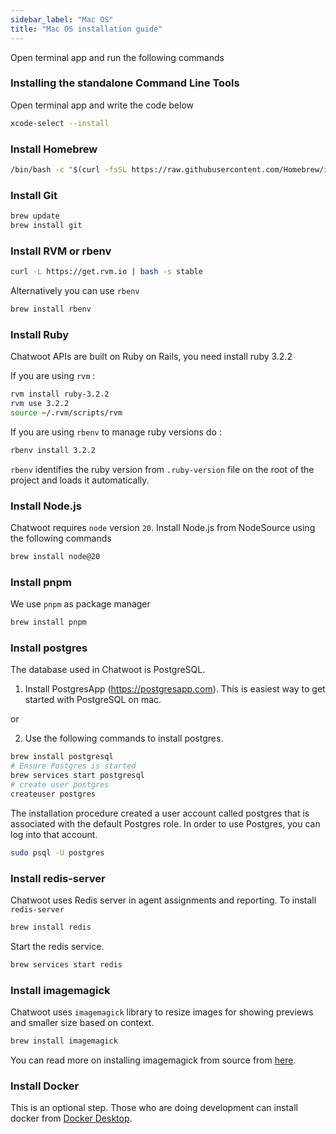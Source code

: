 ```yaml
---
sidebar_label: "Mac OS"
title: "Mac OS installation guide"
---
```


Open terminal app and run the following commands

### Installing the standalone Command Line Tools

Open terminal app and write the code below

```bash
xcode-select --install
```

### Install Homebrew

```bash
/bin/bash -c "$(curl -fsSL https://raw.githubusercontent.com/Homebrew/install/master/install.sh)"
```

### Install Git

```bash
brew update
brew install git
```

### Install RVM or rbenv

```bash
curl -L https://get.rvm.io | bash -s stable
```

Alternatively you can use `rbenv`

```bash
brew install rbenv
```

### Install Ruby

Chatwoot APIs are built on Ruby on Rails, you need install ruby 3.2.2

If you are using `rvm` :

```bash
rvm install ruby-3.2.2
rvm use 3.2.2
source ~/.rvm/scripts/rvm
```

If you are using `rbenv` to manage ruby versions do :

```bash
rbenv install 3.2.2
```

`rbenv` identifies the ruby version from `.ruby-version` file on the root of the project and loads it automatically.

### Install Node.js

Chatwoot requires `node` version `20`. Install Node.js from NodeSource using the following commands

```bash
brew install node@20
```

### Install pnpm

We use `pnpm` as package manager

```bash
brew install pnpm
```

### Install postgres

The database used in Chatwoot is PostgreSQL.

1) Install PostgresApp (https://postgresapp.com). This is easiest way to get started with PostgreSQL on mac.

or

2) Use the following commands to install postgres.

```bash
brew install postgresql
# Ensure Postgres is started
brew services start postgresql
# create user postgres 
createuser postgres
```

The installation procedure created a user account called postgres that is associated with the default Postgres role. In order to use Postgres, you can log into that account.

```bash
sudo psql -U postgres
```

### Install redis-server

Chatwoot uses Redis server in agent assignments and reporting. To install `redis-server`

```bash
brew install redis
```

Start the redis service.

```bash
brew services start redis
```

### Install imagemagick
Chatwoot uses `imagemagick` library to resize images for showing previews and smaller size based on context.

```bash
brew install imagemagick
```

You can read more on installing imagemagick from source from [here](https://imagemagick.org/script/download.php).

### Install Docker

This is an optional step. Those who are doing development can install docker from [Docker Desktop](https://www.docker.com/products/docker-desktop).
